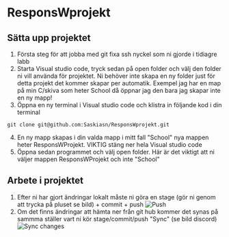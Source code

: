 # ResponsWprojekt
## Sätta upp projektet
1. Första steg för att jobba med git fixa ssh nyckel som ni gjorde i tidiagre labb 
2. Starta Visual studio code, tryck sedan på open folder och välj den folder ni vill använda för projektet. Ni behöver inte skapa en ny folder just för detta projekt det kommer skapar per automatik. Exempel jag har en map på min C/skiva som heter School då öppnar jag den bara jag skapar inte en ny mapp!
3. Öppna en ny terminal i Visual studio code och klistra in följande kod i din terminal
```
git clone git@github.com:Saskiasn/ResponsWprojekt.git
```
4. En ny mapp skapas i din valda mapp i mitt fall "School" nya mappen heter ResponsWProjekt. VIKTIG stäng ner hela Visual studio code
5. Öppna sedan programmet och välj open folder. Här är det viktigt att ni väljer mappen ResponsWProjekt och inte "School"

## Arbete i projektet
1. Efter ni har gjort ändringar lokalt måste ni göra en stage (gör ni genom att trycka på pluset se bild) + commit + push ![Push](https://code.visualstudio.com/assets/docs/sourcecontrol/intro/scm-stage-changes.png)
2. Om det finns ändringar att hämta ner från git hub kommer det synas på sammma ställer vart ni kör stage/commit/push "Sync" (se bild discord) ![Sync changes](https://code.visualstudio.com/assets/docs/sourcecontrol/overview/incoming-outgoing-changes.png)

   
